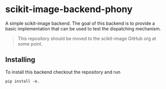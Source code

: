 # scikit-image-backend-phony
A simple scikit-image backend. The goal of this backend is to provide
a basic implementation that can be used to test the dispatching
mechanism.

> This repository should be moved to the scikit-image GitHub org at some
> point.


## Installing

To install this backend checkout the repository and run
```
pip install -e.
```

